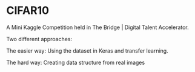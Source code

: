 # CIFAR10
A Mini Kaggle Competition held in The Bridge | Digital Talent Accelerator.

Two different approaches: 

The easier way: Using the dataset in Keras and transfer learning.

The hard way: Creating data structure from real images
